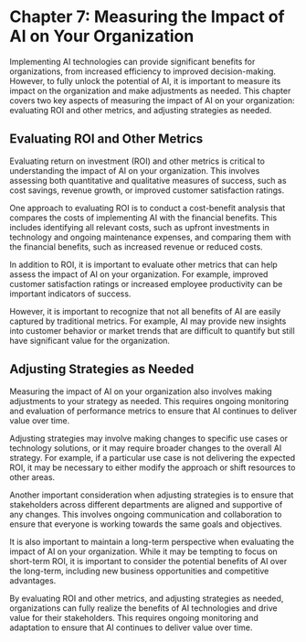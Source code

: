 Chapter 7: Measuring the Impact of AI on Your Organization
==========================================================

Implementing AI technologies can provide significant benefits for organizations, from increased efficiency to improved decision-making. However, to fully unlock the potential of AI, it is important to measure its impact on the organization and make adjustments as needed. This chapter covers two key aspects of measuring the impact of AI on your organization: evaluating ROI and other metrics, and adjusting strategies as needed.

Evaluating ROI and Other Metrics
--------------------------------

Evaluating return on investment (ROI) and other metrics is critical to understanding the impact of AI on your organization. This involves assessing both quantitative and qualitative measures of success, such as cost savings, revenue growth, or improved customer satisfaction ratings.

One approach to evaluating ROI is to conduct a cost-benefit analysis that compares the costs of implementing AI with the financial benefits. This includes identifying all relevant costs, such as upfront investments in technology and ongoing maintenance expenses, and comparing them with the financial benefits, such as increased revenue or reduced costs.

In addition to ROI, it is important to evaluate other metrics that can help assess the impact of AI on your organization. For example, improved customer satisfaction ratings or increased employee productivity can be important indicators of success.

However, it is important to recognize that not all benefits of AI are easily captured by traditional metrics. For example, AI may provide new insights into customer behavior or market trends that are difficult to quantify but still have significant value for the organization.

Adjusting Strategies as Needed
------------------------------

Measuring the impact of AI on your organization also involves making adjustments to your strategy as needed. This requires ongoing monitoring and evaluation of performance metrics to ensure that AI continues to deliver value over time.

Adjusting strategies may involve making changes to specific use cases or technology solutions, or it may require broader changes to the overall AI strategy. For example, if a particular use case is not delivering the expected ROI, it may be necessary to either modify the approach or shift resources to other areas.

Another important consideration when adjusting strategies is to ensure that stakeholders across different departments are aligned and supportive of any changes. This involves ongoing communication and collaboration to ensure that everyone is working towards the same goals and objectives.

It is also important to maintain a long-term perspective when evaluating the impact of AI on your organization. While it may be tempting to focus on short-term ROI, it is important to consider the potential benefits of AI over the long-term, including new business opportunities and competitive advantages.

By evaluating ROI and other metrics, and adjusting strategies as needed, organizations can fully realize the benefits of AI technologies and drive value for their stakeholders. This requires ongoing monitoring and adaptation to ensure that AI continues to deliver value over time.
